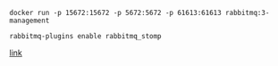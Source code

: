```
docker run -p 15672:15672 -p 5672:5672 -p 61613:61613 rabbitmq:3-management
```

```
rabbitmq-plugins enable rabbitmq_stomp
```

[link](https://www.javainuse.com/spring/boot-websocket-chat)